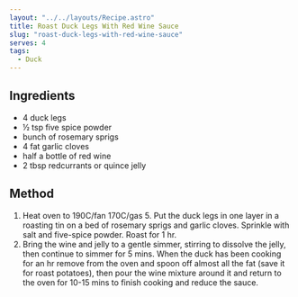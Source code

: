 ```yaml
---
layout: "../../layouts/Recipe.astro"
title: Roast Duck Legs With Red Wine Sauce
slug: "roast-duck-legs-with-red-wine-sauce"
serves: 4
tags:
  - Duck
---
```


## Ingredients

- 4 duck legs
- ½ tsp five spice powder
- bunch of rosemary sprigs
- 4 fat garlic cloves
- half a bottle of red wine
- 2 tbsp redcurrants or quince jelly

## Method

1. Heat oven to 190C/fan 170C/gas 5. Put the duck legs in one layer in a roasting tin on a bed of rosemary sprigs and garlic cloves. Sprinkle with salt and five-spice powder. Roast for 1 hr.
1. Bring the wine and jelly to a gentle simmer, stirring to dissolve the jelly, then continue to simmer for 5 mins. When the duck has been cooking for an hr remove from the oven and spoon off almost all the fat (save it for roast potatoes), then pour the wine mixture around it and return to the oven for 10-15 mins to finish cooking and reduce the sauce.